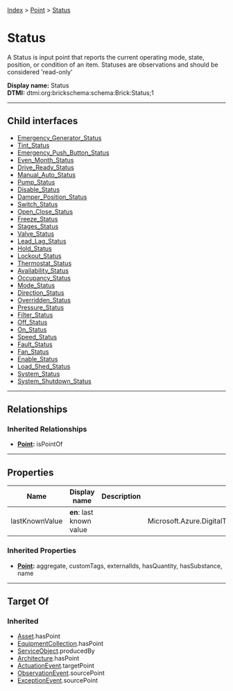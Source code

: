 [Index](../../index.md) > [Point](../Point.md) > [Status](#)
# Status

A Status is input point that reports the current operating mode, state, position, or condition of an item. Statuses are observations and should be considered 'read-only'


**Display name:** Status<br />
**DTMI:** dtmi:org:brickschema:schema:Brick:Status;1

---

## Child interfaces
* [Emergency_Generator_Status](Emergency_Generator_Status.md)
* [Tint_Status](Tint_Status.md)
* [Emergency_Push_Button_Status](Emergency_Push_Button_Status.md)
* [Even_Month_Status](Even_Month_Status.md)
* [Drive_Ready_Status](Drive_Ready_Status.md)
* [Manual_Auto_Status](Manual_Auto_Status.md)
* [Pump_Status](Pump_Status.md)
* [Disable_Status](Disable_Status.md)
* [Damper_Position_Status](Damper_Position_Status.md)
* [Switch_Status](Switch_Status.md)
* [Open_Close_Status](Open_Close_Status.md)
* [Freeze_Status](Freeze_Status.md)
* [Stages_Status](Stages_Status.md)
* [Valve_Status](Valve_Status.md)
* [Lead_Lag_Status](Lead_Lag_Status.md)
* [Hold_Status](Hold_Status.md)
* [Lockout_Status](Lockout_Status.md)
* [Thermostat_Status](Thermostat_Status.md)
* [Availability_Status](Availability_Status.md)
* [Occupancy_Status](Occupancy_Status/Occupancy_Status.md)
* [Mode_Status](Mode_Status/Mode_Status.md)
* [Direction_Status](Direction_Status/Direction_Status.md)
* [Overridden_Status](Overridden_Status/Overridden_Status.md)
* [Pressure_Status](Pressure_Status/Pressure_Status.md)
* [Filter_Status](Filter_Status/Filter_Status.md)
* [Off_Status](Off_Status/Off_Status.md)
* [On_Status](On_Status/On_Status.md)
* [Speed_Status](Speed_Status/Speed_Status.md)
* [Fault_Status](Fault_Status/Fault_Status.md)
* [Fan_Status](Fan_Status/Fan_Status.md)
* [Enable_Status](Enable_Status/Enable_Status.md)
* [Load_Shed_Status](Load_Shed_Status/Load_Shed_Status.md)
* [System_Status](System_Status/System_Status.md)
* [System_Shutdown_Status](System_Status/System_Shutdown_Status.md)

---

## Relationships

### Inherited Relationships
* **[Point](../Point.md):** isPointOf

---

## Properties

|Name|Display name|Description|Schema|Writable|
|-|-|-|-|-|
|lastKnownValue|**en**: last known value||Microsoft.Azure.DigitalTwins.Parser.Models.DTObjectInfo|True|
### Inherited Properties
* **[Point](../Point.md):** aggregate, customTags, externalIds, hasQuantity, hasSubstance, name

---

## Target Of
### Inherited
* [Asset](../../Asset/Asset.md).hasPoint
* [EquipmentCollection](../../Collection/EquipmentCollection.md).hasPoint
* [ServiceObject](../../Information/ServiceObject/ServiceObject.md).producedBy
* [Architecture](../../Space/Architecture/Architecture.md).hasPoint
* [ActuationEvent](../../Event/PointEvent/ActuationEvent.md).targetPoint
* [ObservationEvent](../../Event/PointEvent/ObservationEvent.md).sourcePoint
* [ExceptionEvent](../../Event/PointEvent/ExceptionEvent.md).sourcePoint
